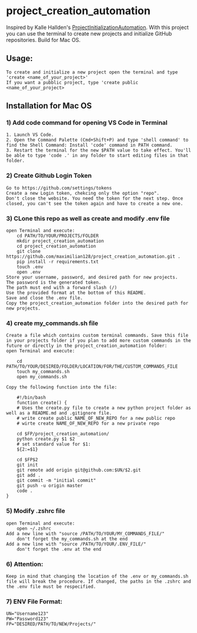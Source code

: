 # project_creation_automation

Inspired by Kalle Hallden's [ProjectInitializationAutomation](https://github.com/KalleHallden/ProjectInitializationAutomation).
With this project you can use the terminal to create new projects and initialize GitHub repositories.
Build for Mac OS.


## Usage:
```
To create and initialize a new project open the terminal and type 'create <name_of_your_project>'
If you want a pubblic project, type 'create public <name_of_your_project>
```
## Installation for Mac OS

### 1) Add code command for opening VS Code in Terminal
```
1. Launch VS Code.
2. Open the Command Palette (Cmd+Shift+P) and type 'shell command' to find the Shell Command: Install 'code' command in PATH command.
3. Restart the terminal for the new $PATH value to take effect. You'll be able to type 'code .' in any folder to start editing files in that folder.
```

### 2) Create Github Login Token
```
Go to https://github.com/settings/tokens
Create a new Login token, chekcing only the option "repo".
Don't close the website. You need the token for the next step. Once closed, you can't see the token again and have to create a new one.
```

### 3) CLone this repo as well as create and modify .env file
```
open Terminal and execute:
    cd PATH/TO/YOUR/PROJECTS/FOLDER
    mkdir project_creation_automation
    cd project_creation_automation
    git clone https://github.com/maximilian128/project_creation_automation.git .
    pip install -r requirements.txt
    touch .env
    open .env
Store your username, password, and desired path for new projects.
The password is the generated token.
The path must end with a forward slash (/)
Use the provided format at the bottom of this README.
Save and close the .env file.
Copy the project_creation_automation folder into the desired path for new projects.
```

### 4) create my_commands.sh file
```
Create a file which contains custom terminal commands. Save this file in your projects folder if you plan to add more custom commands in the future or directly in the project_creation_automation folder:
open Terminal and execute:

    cd PATH/TO/YOUR/DESIRED/FOLDER/LOCATION/FOR/THE/CUSTOM_COMMANDS_FILE
    touch my_commands.sh
    open my_commands.sh

Copy the following function into the file:

    #!/bin/bash
    function create() {
    # Uses the create.py file to create a new python project folder as well as a README.md and .gitignore file.
    # write create public NAME_OF_NEW_REPO for a new public repo
    # wirte create NAME_OF_NEW_REPO for a new private repo

    cd $FP/project_creation_automation/
    python create.py $1 $2
    # set standard value for $1:
    ${2:=$1}

    cd $FP$2
    git init
    git remote add origin git@github.com:$UN/$2.git
    git add .
    git commit -m "initial commit"
    git push -u origin master
    code .
}
```

### 5) Modify .zshrc file
```
open Terminal and execute:
    open ~/.zshrc
Add a new line with "source /PATH/TO/YOUR/MY_COMMANDS_FILE/"
    don't forget the my_commands.sh at the end
Add a new line with "source /PATH/TO/YOUR/.ENV_FILE/"
    don't forget the .env at the end
```

### 6) Attention:
```
Keep in mind that changing the location of the .env or my_commands.sh file will break the procedure. If changed, the paths in the .zshrc and the .env file must be respecified.
```

### 7) ENV File Format:
```
UN="Username123"
PW="Password123"
FP="DESIRED/PATH/TO/NEW/Projects/"
```